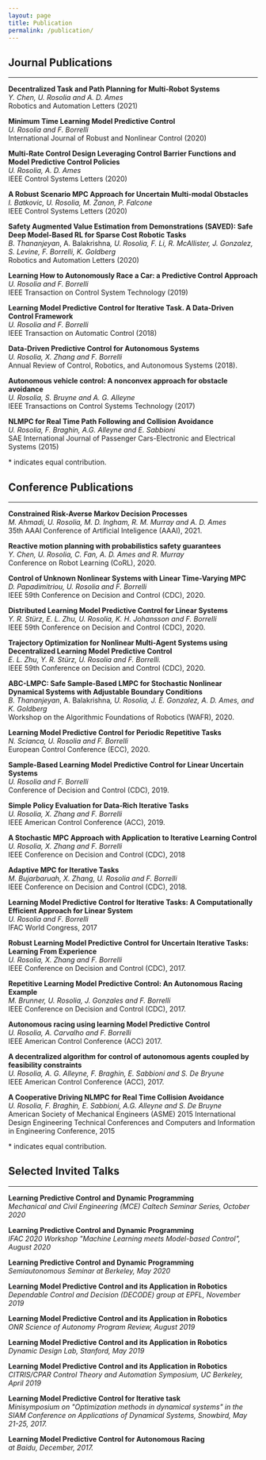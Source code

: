 ```yaml
---
layout: page
title: Publication
permalink: /publication/
---
```

<!-- Global site tag (gtag.js) - Google Analytics -->
<script async src="https://www.googletagmanager.com/gtag/js?id=UA-180984784-1"></script>
<script>
  window.dataLayer = window.dataLayer || [];
  function gtag(){dataLayer.push(arguments);}
  gtag('js', new Date());

  gtag('config', 'UA-180984784-1');
</script>

## Journal Publications
___
**Decentralized Task and Path Planning for Multi-Robot Systems**  
*Y. Chen, U. Rosolia and A. D. Ames*  
Robotics and Automation Letters (2021)

**Minimum Time Learning Model Predictive Control**  
*U. Rosolia and F. Borrelli*  
International Journal of Robust and Nonlinear Control (2020)

**Multi-Rate Control Design Leveraging Control Barrier Functions and Model Predictive Control Policies**  
*U. Rosolia,  A. D. Ames*    
IEEE Control Systems Letters (2020)

**A Robust Scenario MPC Approach for Uncertain Multi-modal Obstacles**  
*I. Batkovic, U. Rosolia, M. Zanon, P. Falcone*  
IEEE Control Systems Letters (2020)

**Safety Augmented Value Estimation from Demonstrations (SAVED): Safe Deep Model-Based RL for Sparse Cost Robotic Tasks**  
*B. Thananjeyan<sup>*</sup>, A. Balakrishna<sup>*</sup>, U. Rosolia, F. Li, R. McAllister, J. Gonzalez, S. Levine, F. Borrelli, K. Goldberg*  
Robotics and Automation Letters (2020)

**Learning How to Autonomously Race a Car: a Predictive Control Approach**  
*U. Rosolia and F. Borrelli*  
IEEE Transaction on Control System Technology (2019)

**Learning Model Predictive Control for Iterative Task. A Data-Driven Control Framework**  
*U. Rosolia and F. Borrelli*  
IEEE Transaction on Automatic Control (2018)

**Data-Driven Predictive Control for Autonomous Systems**  
*U. Rosolia, X. Zhang and F. Borrelli*  
Annual Review of Control, Robotics, and Autonomous Systems (2018). 

**Autonomous vehicle control: A nonconvex approach for obstacle avoidance**  
*U. Rosolia,  S. Bruyne and A. G. Alleyne*  
IEEE Transactions on Control Systems Technology (2017)

**NLMPC for Real Time Path Following and Collision Avoidance**  
*U. Rosolia, F. Braghin, A.G. Alleyne and E. Sabbioni*  
SAE International Journal of Passenger Cars-Electronic and Electrical Systems (2015)

\* indicates equal contribution.

## Conference Publications
___
**Constrained Risk-Averse Markov Decision Processes**  
*M. Ahmadi, U. Rosolia, M. D. Ingham, R. M. Murray and A. D. Ames*  
35th AAAI Conference of Artificial Inteligence (AAAI), 2021.

**Reactive motion planning with probabilistics safety guarantees**  
*Y. Chen, U. Rosolia, C. Fan, A. D. Ames and R. Murray*  
Conference on Robot Learning (CoRL), 2020.

**Control of Unknown Nonlinear Systems with Linear Time-Varying MPC**  
*D. Papadimitriou, U. Rosolia and F. Borrelli*  
IEEE 59th Conference on Decision and Control (CDC), 2020.

**Distributed Learning Model Predictive Control for Linear Systems**  
*Y. R. Stürz, E. L. Zhu, U. Rosolia, K. H. Johansson and F. Borrelli*  
IEEE 59th Conference on Decision and Control (CDC), 2020.

**Trajectory Optimization for Nonlinear Multi-Agent Systems using Decentralized Learning Model Predictive Control**  
*E. L. Zhu, Y. R. Stürz, U. Rosolia and F. Borrelli.*  
IEEE 59th Conference on Decision and Control (CDC), 2020.

**ABC-LMPC: Safe Sample-Based LMPC for Stochastic Nonlinear Dynamical Systems with Adjustable Boundary Conditions**  
*B. Thananjeyan<sup>*</sup>,  A. Balakrishna<sup>*</sup>, U. Rosolia,  J. E. Gonzalez,  A. D.  Ames, and K. Goldberg*  
Workshop on the Algorithmic Foundations of Robotics (WAFR), 2020.

**Learning Model Predictive Control for Periodic Repetitive Tasks**  
*N. Scianca, U. Rosolia and F. Borrelli*  
European Control Conference (ECC), 2020.

**Sample-Based Learning Model Predictive Control for Linear Uncertain Systems**  
*U. Rosolia and F. Borrelli*  
Conference of Decision and Control (CDC), 2019.

**Simple Policy Evaluation for Data-Rich Iterative Tasks**  
*U. Rosolia, X. Zhang and F. Borrelli*  
IEEE American Control Conference (ACC), 2019.

**A Stochastic MPC Approach with Application to Iterative Learning Control**  
*U. Rosolia, X. Zhang and F. Borrelli*  
IEEE Conference on Decision and Control (CDC), 2018

**Adaptive MPC for Iterative Tasks**  
*M. Bujarbaruah, X. Zhang, U. Rosolia and F. Borrelli*  
IEEE Conference on Decision and Control (CDC), 2018.

**Learning Model Predictive Control for Iterative Tasks: A Computationally Efficient Approach for Linear System**  
*U. Rosolia and F. Borrelli*  
IFAC World Congress, 2017

**Robust Learning Model Predictive Control for Uncertain Iterative Tasks: Learning From Experience**  
*U. Rosolia, X. Zhang and F. Borrelli*  
IEEE Conference on Decision and Control (CDC), 2017.

**Repetitive Learning Model Predictive Control: An Autonomous Racing Example**  
*M. Brunner, U. Rosolia, J. Gonzales and F. Borrelli*  
IEEE Conference on Decision and Control (CDC), 2017.

**Autonomous racing using learning Model Predictive Control**  
*U. Rosolia, A. Carvalho and F. Borrelli*  
IEEE American Control Conference (ACC) 2017.

**A decentralized algorithm for control of autonomous agents coupled by feasibility constraints**  
*U. Rosolia, A. G. Alleyne, F. Braghin, E. Sabbioni and S. De Bryune*  
IEEE  American Control Conference (ACC), 2017.

**A Cooperative Driving NLMPC for Real Time Collision Avoidance**      
*U. Rosolia, F. Braghin, E. Sabbioni, A.G. Alleyne and S. De Bruyne*      
American Society of Mechanical Engineers (ASME) 2015 International Design Engineering Technical Conferences and Computers and Information in Engineering Conference, 2015

\* indicates equal contribution.

## Selected Invited Talks
___
**Learning Predictive Control and Dynamic Programming**  
*Mechanical and Civil Engineering (MCE) Caltech Seminar Series, October 2020*  

**Learning Predictive Control and Dynamic Programming**  
*IFAC 2020 Workshop "Machine Learning meets Model-based Control", August 2020*  

**Learning Predictive Control and Dynamic Programming**  
*Semiautonomous Seminar at Berkeley, May 2020*  

**Learning Model Predictive Control and its Application in Robotics**  
*Dependable Control and Decision (DECODE) group at EPFL, November 2019*  

**Learning Model Predictive Control and its Application in Robotics**  
*ONR Science of Autonomy Program Review, August 2019*

**Learning Model Predictive Control and its Application in Robotics**  
*Dynamic Design Lab, Stanford, May 2019*

**Learning Model Predictive Control and its Application in Robotics**  
*CITRIS/CPAR Control Theory and Automation Symposium, UC Berkeley, April 2019*

**Learning Model Predictive Control for Iterative task**  
*Minisymposium on "Optimization methods in dynamical systems" in the SIAM Conference on Applications of Dynamical Systems, Snowbird, May 21-25, 2017.*

**Learning Model Predictive Control for Autonomous Racing**  
*at Baidu, December, 2017.*

